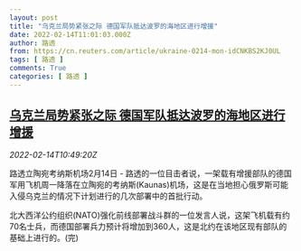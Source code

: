 ```yaml
---
layout: post
title: "乌克兰局势紧张之际 德国军队抵达波罗的海地区进行增援"
date: 2022-02-14T11:01:03.000Z
author: 路透
from: https://cn.reuters.com/article/ukraine-0214-mon-idCNKBS2KJ0UL
tags: [ 路透 ]
comments: True
categories: [ 路透 ]
---
```

<!--1644836463000-->
[乌克兰局势紧张之际 德国军队抵达波罗的海地区进行增援](https://cn.reuters.com/article/ukraine-0214-mon-idCNKBS2KJ0UL)
------

<div>
<div><i>2022-02-14T10:49:20Z</i></div><p>路透立陶宛考纳斯机场2月14日 - 路透的一位目击者说，一架载有增援部队的德国军用飞机周一降落在立陶宛的考纳斯(Kaunas)机场，这是在当地担心俄罗斯可能入侵乌克兰的情况下计划进行的几次部署中的首批行动。</p><p>北大西洋公约组织(NATO)强化前线部署战斗群的一位发言人说，这架飞机载有约70名士兵，而德国部署兵力预计将增加到360人，这是北约在该地区现有部队的基础上进行的。(完)</p>
</div>
